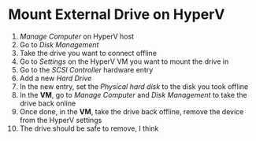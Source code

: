 <!-- permalink: 61320fa48b7346eea1eaf5dad543a492 DO NOT DELETE OR EDIT THIS LINE -->
# Mount External Drive on HyperV

1. *Manage Computer* on HyperV host
1. Go to *Disk Management*
1. Take the drive you want to connect offline
1. Go to *Settings* on the HyperV VM you want to mount the drive in
1. Go to the *SCSI Controller* hardware entry
1. Add a new *Hard Drive*
1. In the new entry, set the *Physical hard disk* to the disk you took offline
1. In the **VM**, go to *Manage Computer* and *Disk Management* to take the drive back online
1. Once done, in the **VM**, take the drive back offline, remove the device from the HyperV settings
1. The drive should be safe to remove, I think
